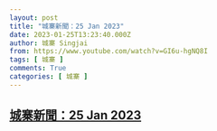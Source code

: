 ```yaml
---
layout: post
title: "城寨新聞：25 Jan 2023"
date: 2023-01-25T13:23:40.000Z
author: 城寨 Singjai
from: https://www.youtube.com/watch?v=GI6u-hgNQ8I
tags: [ 城寨 ]
comments: True
categories: [ 城寨 ]
---
```

<!--1674653020000-->
[城寨新聞：25 Jan 2023](https://www.youtube.com/watch?v=GI6u-hgNQ8I)
------

<div>

</div>
